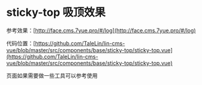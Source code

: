 # sticky-top 吸顶效果

参考效果：[http://face.cms.7yue.pro/#/log](http://face.cms.7yue.pro/#/log)

代码位置：[https://github.com/TaleLin/lin-cms-vue/blob/master/src/components/base/sticky-top/sticky-top.vue](https://github.com/TaleLin/lin-cms-vue/blob/master/src/components/base/sticky-top/sticky-top.vue)

页面如果需要做一些工具可以参考使用
